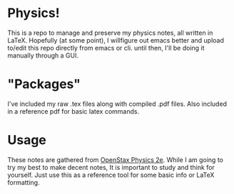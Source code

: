 # Physics!
This is a repo to manage and preserve my physics notes, all written in LaTeX.
Hopefully (at some point), I willfigure out emacs better and upload to/edit this repo directly from emacs or cli. until then, I'll be doing it manually through a GUI.

# "Packages"
I've included my raw .tex files along with compiled .pdf files. Also included in a reference pdf for basic latex commands.


# Usage
These notes are gathered from [OpenStax Physics 2e](https://openstax.org/details/books/college-physics-2e). While I am going to try my best to make decent notes, It is important to study and think for yourself.
Just use this as a reference tool for some basic info or LaTeX formatting.

